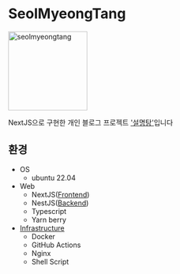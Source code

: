 # SeolMyeongTang

<img src="https://redundant4u.com/logo.jpeg" width="160" alt="seolmyeongtang" />

NextJS으로 구현한 개인 블로그 프로젝트 ['설명탕'](https://redundant4u.com/)입니다

## 환경

-   OS
    -   ubuntu 22.04
-   Web
    -   NextJS([Frontend](https://github.com/redundant4u/SeolMyeongTang))
    -   NestJS([Backend](https://github.com/redundant4u/SeolMyeongTang-Server))
    -   Typescript
    -   Yarn berry
-   [Infrastructure](https://github.com/redundant4u/SeolMyeongTang-Infra)
    -   Docker
    -   GitHub Actions
    -   Nginx
    -   Shell Script
